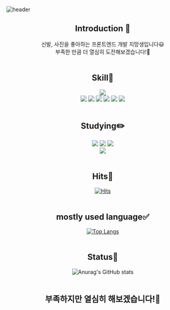 <!-- 헤더 -->
![header](https://capsule-render.vercel.app/api?type=slice&color=auto&height=200&section=header&text=Hello&desc=I'm%20HarrySeop&fontSize=60&rotate=14&fontAlignY=25&fontAlign=75&descAlignY=43&descAlign=80&&animation=twinkling)

<div align=center>
<!--소개-->

## Introduction :raising_hand:
신발, 사진을 좋아하는 프론트엔드 개발 지망생입니다:smiley:<br/>
부족한 만큼 더 열심히 도전해보겠습니다!:dizzy:
<br/><br/>

<!--기술스택-->
  ## Skill:baby_chick:

  <!--프론트-->
  <!--백-->
  <!--전자통신과-->
  <img src="https://img.shields.io/badge/Arduino-00878F?style=flat&logo=arduino&logoColor=white"/>
  <br>
  <!--언어 및 툴 -->
  <img src="https://img.shields.io/badge/C-A8B9CC?style=flat&logo=c&logoColor=white"/>
  <img src="https://img.shields.io/badge/Python-3776AB?style=flat&logo=python&logoColor=white"/>
  <img src="https://img.shields.io/badge/Java-007396?style=flat&logo=Java&logoColor=white"/>
  <img src="https://img.shields.io/badge/Html-E34F26?style=flat&logo=html5&logoColor=white"/>
  <img src="https://img.shields.io/badge/CSS-1572B6?style=flat&logo=css3&logoColor=white"/>
  <img src="https://img.shields.io/badge/JavaScript-F7DF1E?style=flat&logo=JavaScript&logoColor=white"/>
  <br/><br/>
  
  <!--공부중 -->
  ## Studying:pencil2: 
  <img src="https://img.shields.io/badge/JavaScript-F7DF1E?style=flat&logo=JavaScript&logoColor=white"/>
  <img src="https://img.shields.io/badge/TypeScript-3178C6?style=flat&logo=TypeScript&logoColor=white"/>
  <img src="https://img.shields.io/badge/React-61DAFB?style=flat&logo=React&logoColor=white"/>
  <!--백-->
  <br/>
  <img src="https://img.shields.io/badge/Spring-6DB33F?style=flat&logo=Spring&logoColor=white"/>
 <!--언어 및 툴 --> 
 <br/><br/>
 
<!--Hits-->
## Hits:clap:
[![Hits](https://hits.seeyoufarm.com/api/count/incr/badge.svg?url=https%3A%2F%2Fgithub.com%2FHarrySeop&count_bg=%2379C83D&title_bg=%23555555&icon=&icon_color=%23E7E7E7&title=hits&edge_flat=false)](https://hits.seeyoufarm.com)
<br/><br/>

<!-- 그동안 해온 언어-->
## mostly used language:white_check_mark:
[![Top Langs](https://github-readme-stats.vercel.app/api/top-langs/?username=HarrySeop&layout=compact)](https://github.com/HarrySeop/github-readme-stats)
<br/><br/>

<!--Github stats-->
## Status:muscle:
![Anurag's GitHub stats](https://github-readme-stats.vercel.app/api?username=HarrySeop&show_icons=true&theme=radical)
<br/><br/>

## 부족하지만 열심히 해보겠습니다!:bow:
</div>
 
